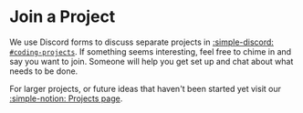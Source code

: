 # Join a Project

We use Discord forms to discuss separate projects in [:simple-discord: `#coding-projects`](https://discord.gg/QXPCk2y). If something seems interesting, feel free to chime in and say you want to join. Someone will help you get set up and chat about what needs to be done.

For larger projects, or future ideas that haven't been started yet visit our [:simple-notion: Projects page](https://mineinabyss.notion.site/ccd8673db5254ce1b5eaa8f23f250262?v=a3f778813db04319945a85299036346c).
